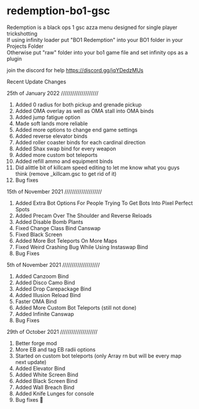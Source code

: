 # redemption-bo1-gsc
Redemption is a black ops 1 gsc azza menu designed for single player trickshotting                                                                                                  
If using infinity loader put "BO1 Redemption" into your BO1 folder in your Projects Folder                                                                                          
Otherwise put "raw" folder into your bo1 game file and set infinity ops as a plugin

join the discord for help 
https://discord.gg/jqYDedzMUs


Recent Update Changes

25th of January 2022
////////////////////

1. Added 0 radius for both pickup and grenade pickup
2. Added OMA overlay as well as OMA stall into OMA binds
3. Added jump fatigue option
4. Made soft lands more reliable
5. Added more options to change end game settings
6. Added reverse elevator binds
7. Added roller coaster binds for each cardinal direction
8. Added Shax swap bind for every weapon
9. Added more custom bot teleports
10. Added refill ammo and equipment binds
11. Did alittle bit of killcam speed editing to let me know what you guys think (remove _killcam.gsc to get rid of it)
12. Bug fixes

15th of November 2021
////////////////////

1. Added Extra Bot Options For People Trying To Get Bots Into Pixel Perfect Spots
2. Added Precam Over The Shoulder and Reverse Reloads
3. Added Disable Bomb Plants
4. Fixed Change Class Bind Canswap
5. Fixed Black Screen
6. Added More Bot Teleports On More Maps
7. Fixed Weird Crashing Bug While Using Instaswap Bind
8. Bug Fixes

5th of November 2021
////////////////////

1. Added Canzoom Bind
2. Added Disco Camo Bind
3. Added Drop Carepackage Bind
4. Added Illusion Reload Bind
5. Faster OMA Bind
6. Added More Custom Bot Teleports (still not done)
7. Added Infinite Canswap
8. Bug Fixes

29th of October 2021
////////////////////

1. Better forge mod
2. More EB and tag EB radii options
3. Started on custom bot teleports (only Array rn but will be every map next update)
4. Added Elevator Bind
5. Added White Screen Bind
6. Added Black Screen Bind
7. Added Wall Breach Bind
8. Added Knife Lunges for console
9. Bug fixes 🙂


